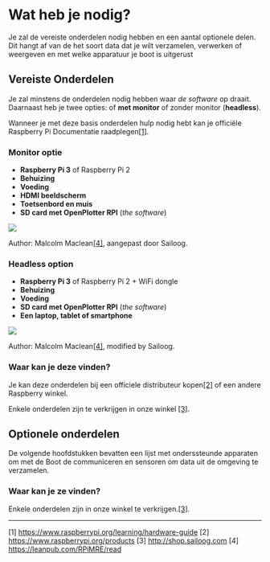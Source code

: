 # Wat heb je nodig?

Je zal de vereiste onderdelen nodig hebben en een aantal optionele delen. Dit hangt af van de het soort data dat je wilt verzamelen, verwerken of weergeven en met welke apparatuur je boot is uitgerust

## Vereiste Onderdelen

Je zal minstens de onderdelen nodig hebben waar _de software_ op draait. Daarnaast heb je twee opties: of **met monitor** of zonder monitor (**headless**).

Wanneer je met deze basis onderdelen hulp nodig hebt kan je officiële Raspberry Pi Documentatie raadplegen[[1]](https://www.raspberrypi.org/learning/hardware-guide/).

### Monitor optie

* **Raspberry Pi 3** of Raspberry Pi 2
* **Behuizing**
* **Voeding**
* **HDMI beeldscherm**
* **Toetsenbord en muis**
* **SD card met OpenPlotter RPI** (_the software_)

![](../en/start.png)

Author: Malcolm Maclean[[4]](https://leanpub.com/RPiMRE/read), aangepast door Sailoog.

### Headless option

* **Raspberry Pi 3** of Raspberry Pi 2 + WiFi dongle
* **Behuizing**
* **Voeding**
* **SD card met OpenPlotter RPI** (_the software_)
* **Een laptop, tablet of smartphone**

![](start2.png)

Author: Malcolm Maclean[[4]](https://leanpub.com/RPiMRE/read), modified by Sailoog.

### Waar kan je deze vinden?

Je kan deze onderdelen bij een officiele distributeur kopen[[2]](https://www.raspberrypi.org/products) of een andere Raspberry winkel.

Enkele onderdelen zijn te verkrijgen in onze winkel [[3]](http://shop.sailoog.com).

## Optionele onderdelen

De volgende hoofdstukken bevatten een lijst met onderssteunde apparaten om met de Boot de communiceren en sensoren om data uit de omgeving  te verzamelen.

### Waar kan je ze vinden?

Enkele onderdelen zijn in onze winkel te verkrijgen.[[3]](http://shop.sailoog.com).

---

[1] https://www.raspberrypi.org/learning/hardware-guide [2] https://www.raspberrypi.org/products [3] http://shop.sailoog.com [4] https://leanpub.com/RPiMRE/read
